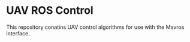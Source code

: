 # UAV ROS Control

This repository conatins UAV control algorithms for use with the Mavros interface.
